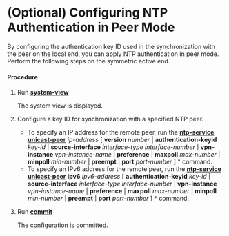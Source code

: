 (Optional) Configuring NTP Authentication in Peer Mode
======================================================

By configuring the authentication key ID used in the synchronization with the peer on the local end, you can apply NTP authentication in peer mode. Perform the following steps on the symmetric active end.

#### Procedure

1. Run [**system-view**](cmdqueryname=system-view)
   
   
   
   The system view is displayed.
2. Configure a key ID for synchronization with a specified NTP peer.
   
   
   * To specify an IP address for the remote peer, run the [**ntp-service unicast-peer**](cmdqueryname=ntp-service+unicast-peer) *ip-address* [ **version** *number* | **authentication-keyid** *key-id* | **source-interface** *interface-type* *interface-number* | **vpn-instance** *vpn-instance-name* | **preference** | **maxpoll** *max-number* | **minpoll** *min-number* | **preempt** | **port** *port-number* ] \* command.
   * To specify an IPv6 address for the remote peer, run the [**ntp-service unicast-peer**](cmdqueryname=ntp-service+unicast-peer) **ipv6** *ipv6-address* [ **authentication-keyid** *key-id* | **source-interface** *interface-type
     interface-number* | **vpn-instance** *vpn-instance-name* | **preference** | **maxpoll** *max-number* | **minpoll** *min-number* | **preempt** | **port** *port-number* ] \* command.
3. Run [**commit**](cmdqueryname=commit)
   
   
   
   The configuration is committed.